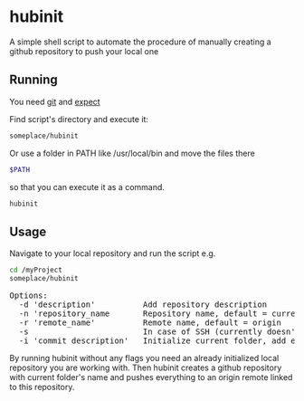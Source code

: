 # hubinit

A simple shell script to automate the procedure of manually creating a github repository to push your local one

## Running

You need [git](https://git-scm.com/book/en/v2/Getting-Started-Installing-Git) and [expect](http://expect.sourceforge.net/)

Find script's directory and execute it:
```bash
someplace/hubinit
```
Or use a folder in PATH like /usr/local/bin and move the files there
```bash
$PATH
```
so that you can execute it as a command.
```bash
hubinit
```

## Usage

Navigate to your local repository and run the script
e.g.
```bash
cd /myProject
someplace/hubinit
```
<pre>
Options:  
  -d 'description'          Add repository description  
  -n 'repository_name       Repository name, default = current folder  
  -r 'remote_name'          Remote name, default = origin  
  -s                        In case of SSH (currently doesn't work)  
  -i 'commit_description'   Initialize current folder, add everything and commit 
</pre>
By running hubinit without any flags you need an already initialized local repository you are working with. Then hubinit creates a github repository with current folder's name and pushes everything to an origin remote linked to this repository.